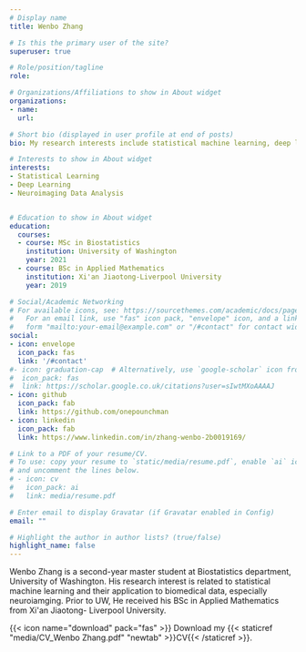 ```yaml
---
# Display name
title: Wenbo Zhang

# Is this the primary user of the site?
superuser: true

# Role/position/tagline
role:

# Organizations/Affiliations to show in About widget
organizations:
- name: 
  url: 

# Short bio (displayed in user profile at end of posts)
bio: My research interests include statistical machine learning, deep learning and neuroimagimg data analysis.

# Interests to show in About widget
interests:
- Statistical Learning
- Deep Learning
- Neuroimaging Data Analysis


# Education to show in About widget
education:
  courses:
  - course: MSc in Biostatistics
    institution: University of Washington
    year: 2021
  - course: BSc in Applied Mathematics
    institution: Xi'an Jiaotong-Liverpool University
    year: 2019

# Social/Academic Networking
# For available icons, see: https://sourcethemes.com/academic/docs/page-builder/#icons
#   For an email link, use "fas" icon pack, "envelope" icon, and a link in the
#   form "mailto:your-email@example.com" or "/#contact" for contact widget.
social:
- icon: envelope
  icon_pack: fas
  link: '/#contact'
#- icon: graduation-cap  # Alternatively, use `google-scholar` icon from `ai` icon pack
#  icon_pack: fas
#  link: https://scholar.google.co.uk/citations?user=sIwtMXoAAAAJ
- icon: github
  icon_pack: fab
  link: https://github.com/onepounchman
- icon: linkedin
  icon_pack: fab
  link: https://www.linkedin.com/in/zhang-wenbo-2b0019169/

# Link to a PDF of your resume/CV.
# To use: copy your resume to `static/media/resume.pdf`, enable `ai` icons in `params.toml`, 
# and uncomment the lines below.
# - icon: cv
#   icon_pack: ai
#   link: media/resume.pdf

# Enter email to display Gravatar (if Gravatar enabled in Config)
email: ""

# Highlight the author in author lists? (true/false)
highlight_name: false
---
```


Wenbo Zhang is a second-year master student at Biostatistics department, University of Washington. His research interest is related to statistical machine learning and their application to biomedical data, especially neuroiamging. Prior to UW, He received his BSc in Applied Mathematics from Xi'an Jiaotong- Liverpool University.



{{< icon name="download" pack="fas" >}} Download my {{< staticref "media/CV_Wenbo Zhang.pdf" "newtab" >}}CV{{< /staticref >}}.
